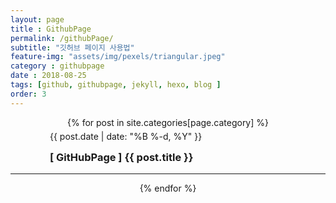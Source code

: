 ```yaml
--- 
layout: page
title : GithubPage
permalink: /githubPage/
subtitle: "깃허브 페이지 사용법" 
feature-img: "assets/img/pexels/triangular.jpeg"
category : githubpage
date : 2018-08-25
tags: [github, githubpage, jekyll, hexo, blog ]
order: 3
---
```


<div align="center">
{% for post in site.categories[page.category] %}
   <div style="width:75%;">
   <p class="meta" align="left" style="line-height:0px;">
              {{ post.date | date: "%B %-d, %Y" }}
        </p>
    <h3 align="left">
        <a href="{{ post.url | absolute_url }}" style="text-decoration:none;">
        [ GitHubPage ] {{ post.title }}
        </a>
    </h3>
    </div>
    <hr/>
{% endfor %}
</div>

<br/>